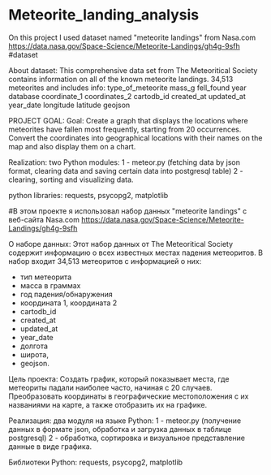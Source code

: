 # Meteorite_landing_analysis
On this project I used dataset named "meteorite landings" from Nasa.com  
https://data.nasa.gov/Space-Science/Meteorite-Landings/gh4g-9sfh #dataset

About dataset:
This comprehensive data set from The Meteoritical Society contains information on all of the known meteorite landings.
34,513 meteorites and includes info: 
type_of_meteorite
mass_g
fell_found
year
database
coordinate_1
coordinates_2
cartodb_id
created_at
updated_at
year_date
longitude
latitude
geojson

PROJECT GOAL: Goal: Create a graph that displays the locations where meteorites have fallen most frequently, 
              starting from 20 occurrences. Convert the coordinates into geographical locations with their 
              names on the map and also display them on a chart.

Realization:  two Python modules: 1 - meteor.py (fetching data by json format, clearing data and saving certain data into postgresql table)
                                  2 - clearing, sorting and visualizing data.

python libraries: requests, psycopg2, matplotlib


#В этом проекте я использовал набор данных "meteorite landings" с веб-сайта Nasa.com
https://data.nasa.gov/Space-Science/Meteorite-Landings/gh4g-9sfh

О наборе данных: 
Этот набор данных от The Meteoritical Society содержит информацию о всех известных местах падения метеоритов. 
В набор входит 34,513 метеоритов c информацией о них: 
- тип метеорита
- масса в граммах
- год падения/обнаружения
- координата 1, координата 2
- cartodb_id
- created_at
- updated_at
- year_date
- долгота
- широта,
- geojson.

Цель проекта: Создать график, который показывает места, где метеориты падали наиболее часто, начиная с 20 случаев. 
Преобразовать координаты в географические местоположения с их названиями на карте, а также отобразить их на графике. 

Реализация: два модуля на языке Python: 1 - meteor.py (получение данных в формате json, обработка и загрузка данных в таблице postgresql) 2 - обработка, сортировка и визуальное представление данные в виде графика.

Библиотеки Python: requests, psycopg2, matplotlib
